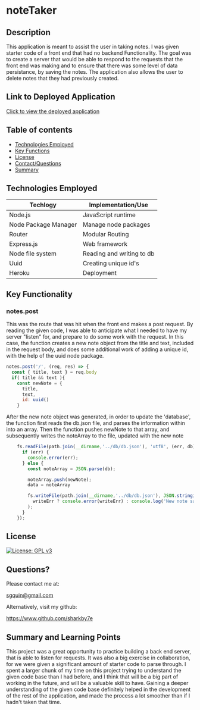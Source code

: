 # noteTaker 

## Description 
This application is meant to assist the user in taking notes. I was given starter code of a front end that had no backend Functionality. 
The goal was to create a server that would be able to respond to the requests that the front end was making
and to ensure that there was some level of data persistance, by saving the notes. The application also allows the user
to delete notes that they had previously created. 

## Link to Deployed Application

[Click to view the deployed application](https://fathomless-fjord-18353.herokuapp.com)

## Table of contents
  * [Technologies Employed](#technologies-employed)
  * [Key Functions](#key-functions)
  * [License](#license)
  * [Contact/Questions](#questions)
  * [Summary](#summary-and-learning-points)


## Technologies Employed

| Techlogy                    | Implementation/Use       |
|-----------------------------|--------------------------|
| Node.js                     | JavaScript runtime       |
| Node Package Manager        | Manage node packages     |
| Router                      | Modular Routing          |
| Express.js                  | Web framework            |
| Node file system            | Reading and writing to db|
| Uuid                        | Creating unique id's     |
| Heroku                      | Deployment               |


## Key Functionality
### notes.post
This was the route that was hit when the front end makes a post request. By reading the given code, I was able to anticipate
what I needed to have my server "listen" for, and prepare to do some work with the request. In this case, the function creates a new 
note object from the title and text, included in the request body, and does some additional work of adding a unique id, with the 
help of the uuid node package. 
```javascript
notes.post('/', (req, res) => {
  const { title, text } = req.body 
  if( title && text ){
    const newNote = {
      title, 
      text,
      id: uuid()
    }
```

After the new note object was generated, in order to update the 'database', the function first reads the db.json file,
and parses the information within into an array. Then the function pushes newNote to that array, and subsequently writes the noteArray
to the file, updated with the new note

```javascript
    fs.readFile(path.join(__dirname,'../db/db.json'), 'utf8', (err, db) => {
      if (err) {
        console.error(err);
      } else {
        const noteArray = JSON.parse(db);

        noteArray.push(newNote);
        data = noteArray

        fs.writeFile(path.join(__dirname,'../db/db.json'), JSON.stringify(noteArray, null, 4), (writeErr) =>
          writeErr ? console.error(writeErr) : console.log('New note saved to database!')
        );
      }
    });
```

## License
[![License: GPL v3](https://img.shields.io/badge/License-GPLv3-blue.svg)](https://www.gnu.org/licenses/gpl-3.0)

## Questions?
Please contact me at:

sgquin@gmail.com

Alternatively, visit my github: 

https://www.github.com/sharkby7e

## Summary and Learning Points
This project was a great opportunity to practice building a back end server, that is able to listen for requests. It 
was also a big exercise in collaboration, for we were given a significant amount of starter code to parse through. I spent
a larger chunk of my time on this project trying to understand the given code base than I had before, and I think that will 
be a big part of working in the future, and will be a valuable skill to have. Gaining a deeper understanding of the given code base
definitely helped in the development of the rest of the application, and made the process a lot smoother than if I hadn't taken
that time. 
